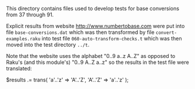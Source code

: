 This directory contains files used to develop tests for base
conversions from 37 through 91.

Explicit results from website <http://www.numbertobase.com> were put
into file `base-conversions.dat` which was then transformed by file
`convert-examples.raku` into test file `060-auto-transform-checks.t`
which was then moved into the test directory `../t`.

Note that the website uses the alphabet "0..9 a..z A..Z" as opposed to
Raku's (and this module's) "0..9 A..Z a..z" so the results in the
test file were translated:

   $results .= trans( 'a'..'z' => 'A'..'Z', 'A'..'Z' => 'a'..'z' );
